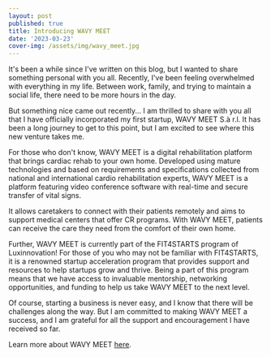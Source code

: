 ```yaml
---
layout: post
published: true
title: Introducing WAVY MEET
date: '2023-03-23'
cover-img: /assets/img/wavy_meet.jpg
---
```


It's been a while since I've written on this blog, but I wanted to share something personal with you all. Recently, I've been feeling overwhelmed with everything in my life. Between work, family, and trying to maintain a social life, there need to be more hours in the day.

But something nice came out recently... I am thrilled to share with you all that I have officially incorporated my first startup, WAVY MEET S.à r.l. It has been a long journey to get to this point, but I am excited to see where this new venture takes me.

For those who don't know, WAVY MEET is a digital rehabilitation platform that brings cardiac rehab to your own home. Developed using mature technologies and based on requirements and specifications collected from national and international cardio rehabilitation experts, WAVY MEET is a platform featuring video conference software with real-time and secure transfer of vital signs.

It allows caretakers to connect with their patients remotely and aims to support medical centers that offer CR programs. With WAVY MEET, patients can receive the care they need from the comfort of their own home.

Further, WAVY MEET is currently part of the FIT4STARTS program of Luxinnovation!
For those of you who may not be familiar with FIT4STARTS, it is a renowned startup acceleration program that provides support and resources to help startups grow and thrive. Being a part of this program means that we have access to invaluable mentorship, networking opportunities, and funding to help us take WAVY MEET to the next level.

Of course, starting a business is never easy, and I know that there will be challenges along the way. But I am committed to making WAVY MEET a success, and I am grateful for all the support and encouragement I have received so far.

Learn more about WAVY MEET [here](https://wavymeet.com/).
